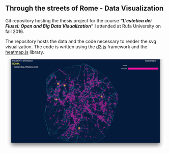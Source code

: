 ## Through the streets of Rome - Data Visualization

Git repository hosting the thesis project for the course ***"L'estetica dei Flussi: Open and Big Data Visualization"*** I attended at Rufa University on fall 2016.

The repository hosts the data and the code necessary to render the svg visualization. The code is written using the [d3.js](https://d3js.org)  framework and the [heatmap.js](https://www.patrick-wied.at/static/heatmapjs/) library.

![rome data viz](rome-dataviz-heatmap-rev1/screenshot_2016-12-28.png "data viz")
